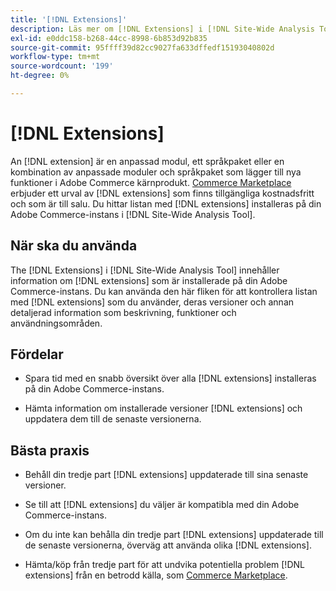```yaml
---
title: '[!DNL Extensions]'
description: Läs mer om [!DNL Extensions] i [!DNL Site-Wide Analysis Tool], när det ska användas, dess fördelar och bästa praxis.
exl-id: e0ddc158-b268-44cc-8998-6b853d92b835
source-git-commit: 95ffff39d82cc9027fa633dffedf15193040802d
workflow-type: tm+mt
source-wordcount: '199'
ht-degree: 0%

---
```


# [!DNL Extensions]

An [!DNL extension] är en anpassad modul, ett språkpaket eller en kombination av anpassade moduler och språkpaket som lägger till nya funktioner i Adobe Commerce kärnprodukt. [Commerce Marketplace](https://marketplace.magento.com/extensions.html) erbjuder ett urval av [!DNL extensions] som finns tillgängliga kostnadsfritt och som är till salu. Du hittar listan med [!DNL extensions] installeras på din Adobe Commerce-instans i [!DNL Site-Wide Analysis Tool].

## När ska du använda

The [!DNL Extensions] i [!DNL Site-Wide Analysis Tool] innehåller information om [!DNL extensions] som är installerade på din Adobe Commerce-instans. Du kan använda den här fliken för att kontrollera listan med [!DNL extensions] som du använder, deras versioner och annan detaljerad information som beskrivning, funktioner och användningsområden.

## Fördelar

* Spara tid med en snabb översikt över alla [!DNL extensions] installeras på din Adobe Commerce-instans.

* Hämta information om installerade versioner [!DNL extensions] och uppdatera dem till de senaste versionerna.

## Bästa praxis

* Behåll din tredje part [!DNL extensions] uppdaterade till sina senaste versioner.

* Se till att [!DNL extensions] du väljer är kompatibla med din Adobe Commerce-instans.

* Om du inte kan behålla din tredje part [!DNL extensions] uppdaterade till de senaste versionerna, överväg att använda olika [!DNL extensions].

* Hämta/köp från tredje part för att undvika potentiella problem [!DNL extensions] från en betrodd källa, som [Commerce Marketplace](https://marketplace.magento.com/extensions.html).
